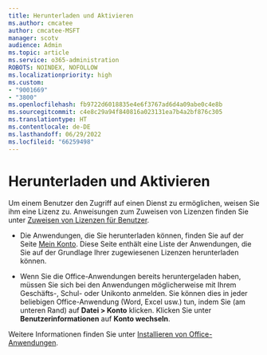 ```yaml
---
title: Herunterladen und Aktivieren
ms.author: cmcatee
author: cmcatee-MSFT
manager: scotv
audience: Admin
ms.topic: article
ms.service: o365-administration
ROBOTS: NOINDEX, NOFOLLOW
ms.localizationpriority: high
ms.custom:
- "9001669"
- "3800"
ms.openlocfilehash: fb9722d6018835e4e6f3767ad6d4a09abe0c4e8b
ms.sourcegitcommit: c4e8c29a94f840816a023131ea7b4a2bf876c305
ms.translationtype: HT
ms.contentlocale: de-DE
ms.lasthandoff: 06/29/2022
ms.locfileid: "66259498"
---
```

# <a name="download-and-activate"></a>Herunterladen und Aktivieren

Um einem Benutzer den Zugriff auf einen Dienst zu ermöglichen, weisen Sie ihm eine Lizenz zu. Anweisungen zum Zuweisen von Lizenzen finden Sie unter [Zuweisen von Lizenzen für Benutzer](https://docs.microsoft.com/microsoft-365/admin/manage/assign-licenses-to-users).

- Die Anwendungen, die Sie herunterladen können, finden Sie auf der Seite [Mein Konto](https://portal.office.com/account/#installs). Diese Seite enthält eine Liste der Anwendungen, die Sie auf der Grundlage Ihrer zugewiesenen Lizenzen herunterladen können. 

- Wenn Sie die Office-Anwendungen bereits heruntergeladen haben, müssen Sie sich bei den Anwendungen möglicherweise mit Ihrem Geschäfts-, Schul- oder Unikonto anmelden. Sie können dies in jeder beliebigen Office-Anwendung (Word, Excel usw.) tun, indem Sie (am unteren Rand) auf **Datei > Konto** klicken. Klicken Sie unter **Benutzerinformationen** auf **Konto wechseln**.

Weitere Informationen finden Sie unter [Installieren von Office-Anwendungen](https://docs.microsoft.com/microsoft-365/admin/setup/install-applications).
